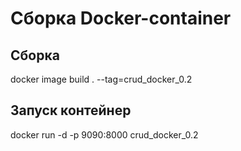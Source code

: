 # Cборка Docker-container

## Сборка
docker image build . --tag=crud_docker_0.2

## Запуск контейнер
docker run -d -p 9090:8000 crud_docker_0.2